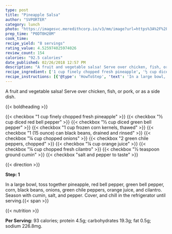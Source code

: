 ```yaml
---
type: post
title: "Pineapple Salsa"
author: "SVPORTER"
category: lunch
photo: "https://imagesvc.meredithcorp.io/v3/mm/image?url=https%3A%2F%2Fimages.media-allrecipes.com%2Fuserphotos%2F255211.jpg"
prep_time: "P0DT0H20M"
cook_time: 
recipe_yield: "8 servings"
rating_value: 4.525974025974026
review_count: 154
calories: "92.5 calories"
date_published: 02/26/2018 12:57 PM
description: "A fruit and vegetable salsa! Serve over chicken, fish, or pork, or as a side dish."
recipe_ingredient: ['1 cup finely chopped fresh pineapple', '½ cup diced red bell pepper', '½ cup diced green bell pepper', '1 cup frozen corn kernels, thawed', '1 (15 ounce) can black beans, drained and rinsed', '¼ cup chopped onions', '2 green chile peppers, chopped', '¼ cup orange juice', '¼ cup chopped fresh cilantro', '½ teaspoon ground cumin', 'salt and pepper to taste']
recipe_instructions: [{'@type': 'HowToStep', 'text': 'In a large bowl, toss together pineapple, red bell pepper, green bell pepper, corn, black beans, onions, green chile peppers, orange juice, and cilantro. Season with cumin, salt, and pepper. Cover, and chill in the refrigerator until serving.\n'}]
---
```


A fruit and vegetable salsa! Serve over chicken, fish, or pork, or as a side dish. 

{{< boldheading >}}

{{< checkbox "1 cup finely chopped fresh pineapple" >}}
{{< checkbox "½ cup diced red bell pepper" >}}
{{< checkbox "½ cup diced green bell pepper" >}}
{{< checkbox "1 cup frozen corn kernels, thawed" >}}
{{< checkbox "1 (15 ounce) can black beans, drained and rinsed" >}}
{{< checkbox "¼ cup chopped onions" >}}
{{< checkbox "2  green chile peppers, chopped" >}}
{{< checkbox "¼ cup orange juice" >}}
{{< checkbox "¼ cup chopped fresh cilantro" >}}
{{< checkbox "½ teaspoon ground cumin" >}}
{{< checkbox "salt and pepper to taste" >}}


{{< direction >}}

**Step: 1**

In a large bowl, toss together pineapple, red bell pepper, green bell pepper, corn, black beans, onions, green chile peppers, orange juice, and cilantro. Season with cumin, salt, and pepper. Cover, and chill in the refrigerator until serving.{{< span >}}

{{< nutrition >}}

**Per Serving:** 93 calories; protein 4.5g; carbohydrates 19.3g; fat 0.5g; sodium 226.8mg.